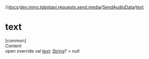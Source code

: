 //[docs](../../../index.md)/[dev.inmo.tgbotapi.requests.send.media](../index.md)/[SendAudioData](index.md)/[text](text.md)



# text  
[common]  
Content  
open override val [text](text.md): [String](https://kotlinlang.org/api/latest/jvm/stdlib/kotlin/-string/index.html)? = null  



